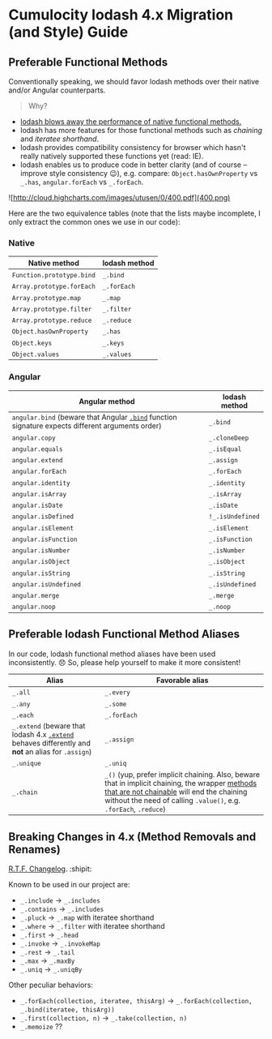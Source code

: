 # Cumulocity lodash 4.x Migration (and Style) Guide

## Preferable Functional Methods
Conventionally speaking, we should favor lodash methods over their native and/or Angular counterparts.

> Why?
- [lodash blows away the performance of native functional methods.](http://benmccormick.org/2014/11/12/underscore-vs-lodash/)
- lodash has more features for those functional methods such as _chaining_ and _iteratee shorthand_.
- lodash provides compatibility consistency for browser which hasn't really natively supported these functions yet (read: IE).
- lodash enables us to produce code in better clarity (and of course – improve style consistency :wink:), e.g. compare: `Object.hasOwnProperty` vs `_.has`, `angular.forEach` vs `_.forEach`.

![http://cloud.highcharts.com/images/utusen/0/400.pdf](400.png)


Here are the two equivalence tables (note that the lists maybe incomplete, I only extract the common ones we use in our code):

### Native
| Native method | lodash method |
| --- | --- |
| `Function.prototype.bind` | `_.bind` |
| `Array.prototype.forEach` | `_.forEach` |
| `Array.prototype.map` | `_.map` |
| `Array.prototype.filter` | `_.filter` |
| `Array.prototype.reduce` | `_.reduce` |
| `Object.hasOwnProperty` | `_.has` |
| `Object.keys` | `_.keys` |
| `Object.values` | `_.values` |

### Angular
| Angular method | lodash method |
| --- | --- |
| `angular.bind` (beware that Angular [`.bind`](https://docs.angularjs.org/api/ng/function/angular.bind) function signature expects different arguments order) | `_.bind` |
| `angular.copy` | `_.cloneDeep` |
| `angular.equals` | `_.isEqual` |
| `angular.extend` | `_.assign` |
| `angular.forEach` | `_.forEach` |
| `angular.identity` | `_.identity` |
| `angular.isArray` | `_.isArray` |
| `angular.isDate` | `_.isDate` |
| `angular.isDefined` | `!_.isUndefined` |
| `angular.isElement` | `_.isElement` |
| `angular.isFunction` | `_.isFunction` |
| `angular.isNumber` | `_.isNumber` |
| `angular.isObject` | `_.isObject` |
| `angular.isString` | `_.isString` |
| `angular.isUndefined` | `_.isUndefined` |
| `angular.merge` | `_.merge` |
| `angular.noop` | `_.noop` |

## Preferable lodash Functional Method Aliases
In our code, lodash functional method aliases have been used inconsistently. :disappointed: So, please help yourself to make it more consistent!

| Alias | Favorable alias |
| --- | --- |
| `_.all` | `_.every` |
| `_.any` | `_.some` |
| `_.each` | `_.forEach` |
| `_.extend` (beware that lodash 4.x [`.extend`](https://lodash.com/docs/4.16.2#assignIn) behaves differently and **not** an alias for `.assign`) | `_.assign` |
| `_.unique` | `_.uniq` |
| `_.chain` | `_()` (yup, prefer implicit chaining. Also, beware that in implicit chaining, the wrapper [methods that are not chainable](https://lodash.com/docs/4.16.2#lodash) will end the chaining without the need of calling `.value()`, e.g. `.forEach`, `.reduce`) |

## Breaking Changes in 4.x (Method Removals and Renames)
[R.T.F. Changelog](https://github.com/lodash/lodash/wiki/Changelog#v400). :shipit:

Known to be used in our project are:
- `_.include` -> `_.includes`
- `_.contains` -> `_.includes`
- `_.pluck` -> `_.map` with iteratee shorthand
- `_.where` -> `_.filter` with iteratee shorthand
- `_.first` -> `_.head`
- `_.invoke` -> `_.invokeMap`
- `_.rest` -> `_.tail`
- `_.max` -> `_.maxBy`
- `_.uniq` -> `_.uniqBy`

Other peculiar behaviors:
- `_.forEach(collection, iteratee, thisArg)` -> `_.forEach(collection, _.bind(iteratee, thisArg))`
- `_.first(collection, n)` -> `_.take(collection, n)`
- `_.memoize` ??

